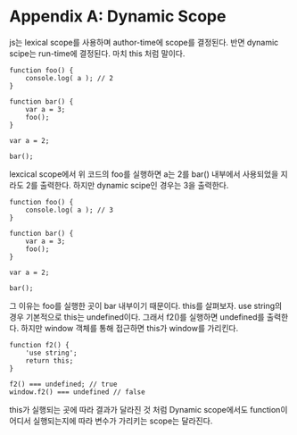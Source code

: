 # Appendix A: Dynamic Scope
js는 lexical scope를 사용하며 author-time에 scope를 결정된다. 반면 dynamic scipe는 run-time에 결정된다.
마치 this 처럼 말이다.

```
function foo() {
    console.log( a ); // 2
}

function bar() {
    var a = 3;
    foo();
}

var a = 2;

bar();
```
lexcical scope에서 위 코드의 foo를 실행하면 a는 2를 bar() 내부에서 사용되었을 지라도 2를 출력한다.
하지만 dynamic scipe인 경우는 3을 출력한다.

```
function foo() {
    console.log( a ); // 3
}

function bar() {
    var a = 3;
    foo();
}

var a = 2;

bar();
```

그 이유는 foo를 실행한 곳이 bar 내부이기 때문이다. this를 살펴보자. use string의 경우 기본적으로 this는 undefined이다.
그래서 f2()를 실행하면 undefined를 출력한다. 하지만 window 객체를 통해 접근하면 this가 window를 가리킨다.
```
function f2() {
    'use string';
    return this;
}

f2() === undefined; // true
window.f2() === undefined // false
```
this가 실행되는 곳에 따라 결과가 달라진 것 처럼 Dynamic scope에서도 function이 어디서 실행되는지에 따라 변수가 가리키는 scope는 달라진다.

